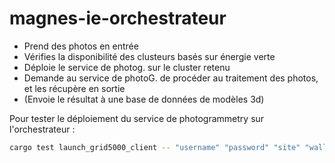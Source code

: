 # magnes-ie-orchestrateur

- Prend des photos en entrée
- Vérifies la disponibilité des clusteurs basés sur énergie verte
- Déploie le service de photog. sur le cluster retenu
- Demande au service de photoG. de procéder au traitement des photos, et les récupère en sortie
- (Envoie le résultat à une base de données de modèles 3d)

Pour tester le déploiement du service de photogrammetry sur l'orchestrateur :

```bash
cargo test launch_grid5000_client -- "username" "password" "site" "walltime" "ssh_pu_key_path" --nocapture
```
